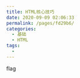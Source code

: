 ```yaml
---
title: HTML核心技巧
date: 2020-09-09 02:06:33
permalink: /pages/fd29b6/
categories: 
  - 基础
  - HTML
tags: 
  - 
---
```

flag